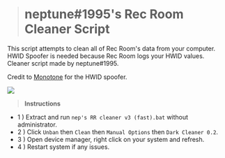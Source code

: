 > # **neptune#1995's Rec Room Cleaner Script**
This script attempts to clean all of Rec Room's data from your computer. HWID Spoofer is needed because Rec Room logs your HWID values. Cleaner script made by neptune#1995.

Credit to [Monotone](https://github.com/sr2echa/Monotone-HWID-Spoofer) for the HWID spoofer.

![](https://img.shields.io/github/downloads/neptuneq/RR-Cleaner/total)
> **Instructions**
- 1 ) Extract and run `nep's RR cleaner v3 (fast).bat` without administrator.
- 2 ) Click `Unban` then `Clean` then `Manual Options` then `Dark Cleaner 0.2`.
- 3 ) Open device manager, right click on your system and refresh.
- 4 ) Restart system if any issues.
